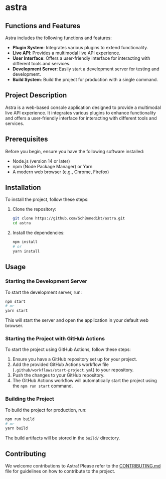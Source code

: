# astra

## Functions and Features

Astra includes the following functions and features:

- **Plugin System**: Integrates various plugins to extend functionality.
- **Live API**: Provides a multimodal live API experience.
- **User Interface**: Offers a user-friendly interface for interacting with different tools and services.
- **Development Server**: Easily start a development server for testing and development.
- **Build System**: Build the project for production with a single command.

## Project Description

Astra is a web-based console application designed to provide a multimodal live API experience. It integrates various plugins to enhance functionality and offers a user-friendly interface for interacting with different tools and services.

## Prerequisites

Before you begin, ensure you have the following software installed:

- Node.js (version 14 or later)
- npm (Node Package Manager) or Yarn
- A modern web browser (e.g., Chrome, Firefox)

## Installation

To install the project, follow these steps:

1. Clone the repository:
   ```bash
   git clone https://github.com/SchBenedikt/astra.git
   cd astra
   ```

2. Install the dependencies:
   ```bash
   npm install
   # or
   yarn install
   ```

## Usage

### Starting the Development Server

To start the development server, run:
```bash
npm start
# or
yarn start
```
This will start the server and open the application in your default web browser.

### Starting the Project with GitHub Actions

To start the project using GitHub Actions, follow these steps:

1. Ensure you have a GitHub repository set up for your project.
2. Add the provided GitHub Actions workflow file (`.github/workflows/start-project.yml`) to your repository.
3. Push the changes to your GitHub repository.
4. The GitHub Actions workflow will automatically start the project using the `npm run start` command.

### Building the Project

To build the project for production, run:
```bash
npm run build
# or
yarn build
```
The build artifacts will be stored in the `build/` directory.

## Contributing

We welcome contributions to Astra! Please refer to the [CONTRIBUTING.md](CONTRIBUTING.md) file for guidelines on how to contribute to the project.
